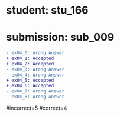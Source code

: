 # student: stu_166
# submission: sub_009

```diff
- ex04_0: Wrong Answer
+ ex04_1: Accepted
+ ex04_2: Accepted
- ex04_3: Wrong Answer
- ex04_4: Wrong Answer
+ ex04_5: Accepted
+ ex04_6: Accepted
- ex04_7: Wrong Answer
- ex04_8: Wrong Answer
```
#incorrect=5
#correct=4
